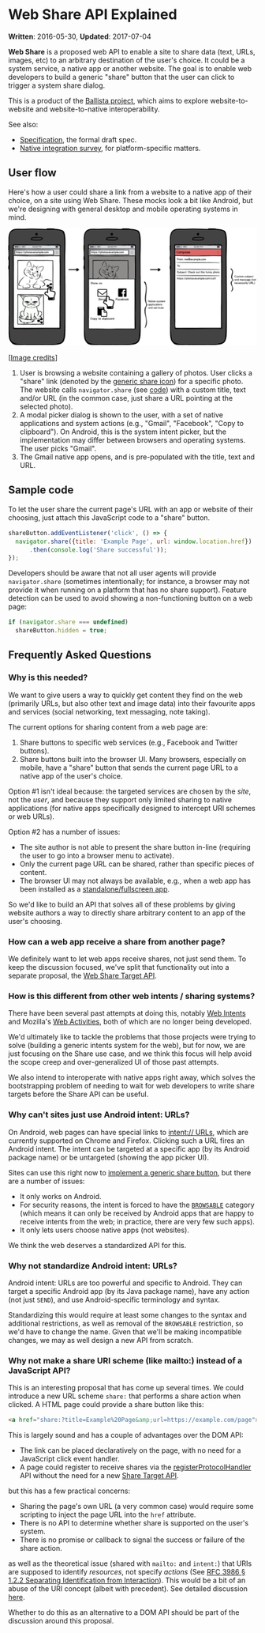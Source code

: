 # Web Share API Explained

**Written**: 2016-05-30, **Updated**: 2017-07-04

**Web Share** is a proposed web API to enable a site to share data (text, URLs,
images, etc) to an arbitrary destination of the user's choice. It could be a
system service, a native app or another website. The goal is to enable web
developers to build a generic "share" button that the user can click to trigger
a system share dialog.

This is a product of the [Ballista
project](https://github.com/chromium/ballista), which aims to explore
website-to-website and website-to-native interoperability.

See also:
* [Specification](https://wicg.github.io/web-share/), the formal draft spec.
* [Native integration survey](native.md), for platform-specific matters.

## User flow

Here's how a user could share a link from a website to a native app of their
choice, on a site using Web Share. These mocks look a bit like Android, but
we're designing with general desktop and mobile operating systems in mind.

![Share on mobile: web to native](mocks/share_mobile_web_native.png)

[[Image credits](mocks/README.md)]

1. User is browsing a website containing a gallery of photos. User clicks a
   "share" link (denoted by the [generic share
   icon](https://design.google.com/icons/#ic_share)) for a specific photo. The
   website calls `navigator.share` (see [code](explainer.md#sample-code)) with a
   custom title, text and/or URL (in the common case, just share a URL pointing
   at the selected photo).
2. A modal picker dialog is shown to the user, with a set of native applications
   and system actions (e.g., "Gmail", "Facebook", "Copy to clipboard"). On
   Android, this is the system intent picker, but the implementation may differ
   between browsers and operating systems. The user picks "Gmail".
3. The Gmail native app opens, and is pre-populated with the title, text and
   URL.

## Sample code

To let the user share the current page's URL with an app or website of their
choosing, just attach this JavaScript code to a "share" button.

```js
shareButton.addEventListener('click', () => {
  navigator.share({title: 'Example Page', url: window.location.href})
      .then(console.log('Share successful'));
});
```

Developers should be aware that not all user agents will provide
`navigator.share` (sometimes intentionally; for instance, a browser may not
provide it when running on a platform that has no share support). Feature
detection can be used to avoid showing a non-functioning button on a web page:

```js
if (navigator.share === undefined)
  shareButton.hidden = true;
```

## Frequently Asked Questions

### Why is this needed?

We want to give users a way to quickly get content they find on the web
(primarily URLs, but also other text and image data) into their favourite apps
and services (social networking, text messaging, note taking).

The current options for sharing content from a web page are:

1. Share buttons to specific web services (e.g., Facebook and Twitter buttons).
2. Share buttons built into the browser UI. Many browsers, especially on mobile,
   have a "share" button that sends the current page URL to a native app of the
   user's choice.

Option #1 isn't ideal because: the targeted services are chosen by the *site*,
not the *user*, and because they support only limited sharing to native
applications (for native apps specifically designed to intercept URI schemes or
web URLs).

Option #2 has a number of issues:

* The site author is not able to present the share button in-line (requiring the
  user to go into a browser menu to activate).
* Only the current page URL can be shared, rather than specific pieces of
  content.
* The browser UI may not always be available, e.g., when a web app has been
  installed as a [standalone/fullscreen
  app](https://www.w3.org/TR/appmanifest/#display-modes).

So we'd like to build an API that solves all of these problems by giving website
authors a way to directly share arbitrary content to an app of the user's
choosing.

### How can a web app receive a share from another page?

We definitely want to let web apps receive shares, not just send them. To keep
the discussion focused, we've split that functionality out into a separate
proposal, the [Web Share Target
API](https://github.com/mgiuca/web-share-target).

### How is this different from other web intents / sharing systems?

There have been several past attempts at doing this, notably [Web
Intents](http://webintents.org) and Mozilla's [Web
Activities](https://developer.mozilla.org/en-US/docs/Web/API/Web_Activities),
both of which are no longer being developed.

We'd ultimately like to tackle the problems that those projects were trying to
solve (building a generic intents system for the web), but for now, we are just
focusing on the Share use case, and we think this focus will help avoid the
scope creep and over-generalized UI of those past attempts.

We also intend to interoperate with native apps right away, which solves the
bootstrapping problem of needing to wait for web developers to write share
targets before the Share API can be useful.

### Why can't sites just use Android intent: URLs?

On Android, web pages can have special links to [intent://
URLs](https://developer.chrome.com/multidevice/android/intents), which are
currently supported on Chrome and Firefox. Clicking such a URL fires an Android
intent. The intent can be targeted at a specific app (by its Android package
name) or be untargeted (showing the app picker UI).

Sites can use this right now to [implement a generic share
button](https://paul.kinlan.me/sharing-natively-on-android-from-the-web/), but
there are a number of issues:

* It only works on Android.
* For security reasons, the intent is forced to have the
  [`BROWSABLE`](https://developer.android.com/reference/android/content/Intent.html#CATEGORY_BROWSABLE)
  category (which means it can only be received by Android apps that are happy
  to receive intents from the web; in practice, there are very few such apps).
* It only lets users choose native apps (not websites).

We think the web deserves a standardized API for this.

### Why not standardize Android intent: URLs?

Android intent: URLs are too powerful and specific to Android. They can target a
specific Android app (by its Java package name), have any action (not just
`SEND`), and use Android-specific terminology and syntax.

Standardizing this would require at least some changes to the syntax and
additional restrictions, as well as removal of the `BROWSABLE` restriction, so
we'd have to change the name. Given that we'll be making incompatible changes,
we may as well design a new API from scratch.

### Why not make a share URI scheme (like mailto:) instead of a JavaScript API?

This is an interesting proposal that has come up several times. We could
introduce a new URL scheme `share:` that performs a share action when clicked. A
HTML page could provide a share button like this:

```html
<a href="share:?title=Example%20Page&amp;url=https://example.com/page">Share this</a>
```

This is largely sound and has a couple of advantages over the DOM API:

* The link can be placed declaratively on the page, with no need for a
  JavaScript click event handler.
* A page could register to receive shares via the
  [registerProtocolHandler](https://developer.mozilla.org/en-US/docs/Web/API/Navigator/registerProtocolHandler)
  API without the need for a new [Share Target
  API](https://github.com/mgiuca/web-share-target).

but this has a few practical concerns:

* Sharing the page's own URL (a very common case) would require some scripting
  to inject the page URL into the `href` attribute.
* There is no API to determine whether share is supported on the user's system.
* There is no promise or callback to signal the success or failure of the share
  action.

as well as the theoretical issue (shared with `mailto:` and `intent:`) that URIs
are supposed to identify *resources*, not specify *actions* (See [RFC 3986 §
1.2.2 Separating Identification from
Interaction](https://tools.ietf.org/html/rfc3986#section-1.2.2)). This would be
a bit of an abuse of the URI concept (albeit with precedent). See detailed
discussion [here](https://github.com/chromium/ballista/issues/21).

Whether to do this as an alternative to a DOM API should be part of the
discussion around this proposal.
